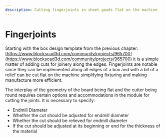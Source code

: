 ```yaml
---
description: Cutting fingerjoints in sheet goods flat on the machine
---
```


# Fingerjoints

Starting with the box design template from the previous chapter: [https://www.blockscad3d.com/community/projects/965700](https://www.blockscad3d.com/community/projects/965700) it is a simple matter of adding cuts for joinery along the edges. Fingerjoints are notable since they can be implemented along all edges of a box and with a bit of a relief can be cut flat on the machine simplifying fixturing and making manufacture more efficient.

The interplay of the geometry of the board being flat and the cutter being round requires certain options and accommodations in the module for cutting the joints. It is necessary to specify:

* Endmill Diameter
* Whether the cut should be adjusted for endmill diameter
* Whether the cut should be relieved for endmill diameter
* If the cut should be adjusted at its beginning or end for the thickness of the material



 


